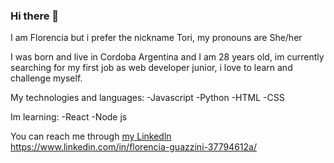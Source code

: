 ### Hi there 👋

I am Florencia but i prefer the nickname Tori, my pronouns are She/her

I was born and live in Cordoba Argentina and I am 28 years old,
im currently searching for my first job as web developer junior, i love to learn and challenge myself.

My technologies and languages:
-Javascript
-Python
-HTML
-CSS

Im learning:
-React 
-Node js

You can reach me through <a href='https://www.linkedin.com/in/florencia-guazzini-37794612a/' >my Linkedln </a> https://www.linkedin.com/in/florencia-guazzini-37794612a/


<!--
**ToriGuaz/ToriGuaz** is a ✨ _special_ ✨ repository because its `README.md` (this file) appears on your GitHub profile.

Here are some ideas to get you started:

- 🔭 I’m currently working on ...
- 🌱 I’m currently learning ...
- 👯 I’m looking to collaborate on ...
- 🤔 I’m looking for help with ...
- 💬 Ask me about ...
- 📫 How to reach me: ...
- 😄 Pronouns: ...
- ⚡ Fun fact: ...
-->
